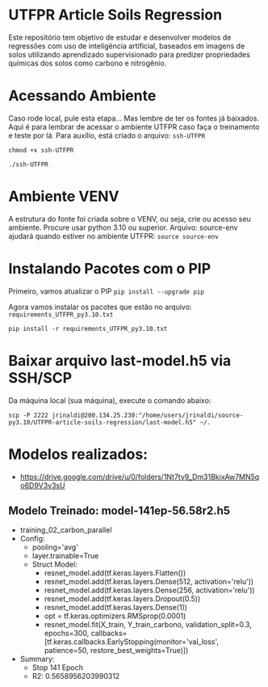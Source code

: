 # UTFPR Article Soils Regression
Este repositório tem objetivo de estudar e desenvolver modelos de regressões com uso de inteligência artificial, baseados em imagens de solos utilizando aprendizado supervisionado para predizer propriedades químicas dos solos como carbono e nitrogênio.

# Acessando Ambiente
Caso rode local, pule esta etapa... Mas lembre de ter os fontes já baixados.
Aqui é para lembrar de acessar o ambiente UTFPR caso faça o treinamento e teste por lá.
Para auxílio, está criado o arquivo: ```ssh-UTFPR```

```chmod +x ssh-UTFPR```

```./ssh-UTFPR```

# Ambiente VENV
A estrutura do fonte foi criada sobre o VENV, ou seja, crie ou acesso seu ambiente. Procure usar python 3.10 ou superior.
Arquivo: source-env ajudará quando estiver no ambiente UTFPR:
```source source-env```

# Instalando Pacotes com o PIP
Primeiro, vamos atualizar o PIP
```pip install --upgrade pip```

Agora vamos instalar os pacotes que estão no arquivo: ```requirements_UTFPR_py3.10.txt```

```pip install -r requirements_UTFPR_py3.10.txt```

# Baixar arquivo last-model.h5 via SSH/SCP
Da máquina local (sua máquina), execute o comando abaixo:

```scp -P 2222 jrinaldi@200.134.25.230:"/home/users/jrinaldi/source-py3.10/UTFPR-article-soils-regression/last-model.h5" ~/.```

# Modelos realizados:
- https://drive.google.com/drive/u/0/folders/1Nt7tv9_Dm31BkixAw7MN5qo6D9V3v3sU

## Modelo Treinado: model-141ep-56.58r2.h5
- training_02_carbon_parallel
- Config:
    - pooling='avg'
    - layer.trainable=True
    - Struct Model:
        - resnet_model.add(tf.keras.layers.Flatten())
        - resnet_model.add(tf.keras.layers.Dense(512, activation='relu'))
        - resnet_model.add(tf.keras.layers.Dense(256, activation='relu'))
        - resnet_model.add(tf.keras.layers.Dropout(0.5))
        - resnet_model.add(tf.keras.layers.Dense(1))
        - opt = tf.keras.optimizers.RMSprop(0.0001)
        - resnet_model.fit(X_train, Y_train_carbono, validation_split=0.3, epochs=300, callbacks=[tf.keras.callbacks.EarlyStopping(monitor='val_loss', patience=50, restore_best_weights=True)])
- Summary:
    - Stop 141 Epoch
    - R2: 0.5658956203990312